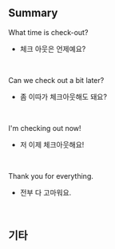 ## Summary

What time is check-out?
- 체크 아웃은 언제예요?

<br>

Can we check out a bit later?
- 좀 이따가 체크아웃해도 돼요?

<br>

I'm checking out now!
- 저 이제 체크아웃해요!

<br>

Thank you for everything.
- 전부 다 고마워요.

<br>

## 기타
